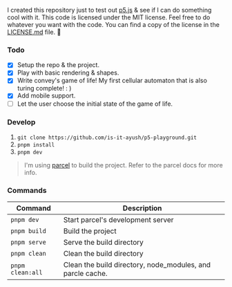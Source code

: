 I created this repository just to test out [p5.js](https://p5js.org/) &
see if I can do something cool with it. This code is licensed under the MIT
license. Feel free to do whatever you want with the code. You can find a copy
of the license in the [LICENSE.md](LICENSE.md) file. 🖤

### Todo

- [x] Setup the repo & the project.
- [x] Play with basic rendering & shapes.
- [x] Write convey's game of life! My first cellular automaton that is also turing complete! : )
- [x] Add mobile support.
- [ ] Let the user choose the initial state of the game of life.

### Develop

1. `git clone https://github.com/is-it-ayush/p5-playground.git`
2. `pnpm install`
3. `pnpm dev`

> I'm using [parcel](https://parceljs.org/) to build the project. Refer
> to the parcel docs for more info.

### Commands

| Command          | Description                                                |
| ---------------- | ---------------------------------------------------------- |
| `pnpm dev`       | Start parcel's development server                          |
| `pnpm build`     | Build the project                                          |
| `pnpm serve`     | Serve the build directory                                  |
| `pnpm clean`     | Clean the build directory                                  |
| `pnpm clean:all` | Clean the build directory, node_modules, and parcle cache. |
